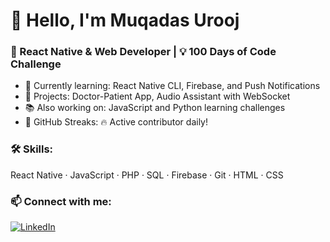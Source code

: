 # 👋 Hello, I'm Muqadas Urooj  
### 🚀 React Native & Web Developer | 💡 100 Days of Code Challenge

- 🌱 Currently learning: React Native CLI, Firebase, and Push Notifications  
- 🔧 Projects: Doctor-Patient App, Audio Assistant with WebSocket  
- 📚 Also working on: JavaScript and Python learning challenges  
- 📌 GitHub Streaks: 🔥 Active contributor daily!

### 🛠️ Skills:
React Native · JavaScript · PHP · SQL · Firebase · Git · HTML · CSS

### 📫 Connect with me:
[![LinkedIn](https://img.shields.io/badge/LinkedIn-blue?style=flat&logo=linkedin)](https://linkedin.com/in/your-link)
